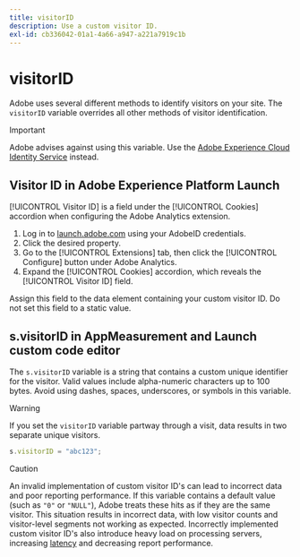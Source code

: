 ```yaml
---
title: visitorID
description: Use a custom visitor ID.
exl-id: cb336042-01a1-4a66-a947-a221a7919c1b
---
```

# visitorID

Adobe uses several different methods to identify visitors on your site. The `visitorID` variable overrides all other methods of visitor identification.

>[!IMPORTANT]
>
>Adobe advises against using this variable. Use the [Adobe Experience Cloud Identity Service](https://docs.adobe.com/content/help/en/id-service/using/home.html) instead.

## Visitor ID in Adobe Experience Platform Launch

[!UICONTROL Visitor ID] is a field under the [!UICONTROL Cookies] accordion when configuring the Adobe Analytics extension.

1. Log in to [launch.adobe.com](https://launch.adobe.com) using your AdobeID credentials.
2. Click the desired property.
3. Go to the [!UICONTROL Extensions] tab, then click the [!UICONTROL Configure] button under Adobe Analytics.
4. Expand the [!UICONTROL Cookies] accordion, which reveals the [!UICONTROL Visitor ID] field.

Assign this field to the data element containing your custom visitor ID. Do not set this field to a static value.

## s.visitorID in AppMeasurement and Launch custom code editor

The `s.visitorID` variable is a string that contains a custom unique identifier for the visitor. Valid values include alpha-numeric characters up to 100 bytes. Avoid using dashes, spaces, underscores, or symbols in this variable.

>[!WARNING]
>
>If you set the `visitorID` variable partway through a visit, data results in two separate unique visitors.

```js
s.visitorID = "abc123";
```

>[!CAUTION]
>
>An invalid implementation of custom visitor ID's can lead to incorrect data and poor reporting performance. If this variable contains a default value (such as `"0"` or `"NULL"`), Adobe treats these hits as if they are the same visitor. This situation results in incorrect data, with low visitor counts and visitor-level segments not working as expected. Incorrectly implemented custom visitor ID's also introduce heavy load on processing servers, increasing [latency](/help/technotes/latency.md) and decreasing report performance.
